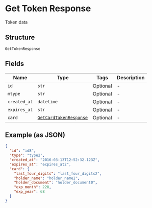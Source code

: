 
# Get Token Response

Token data

## Structure

`GetTokenResponse`

## Fields

| Name | Type | Tags | Description |
|  --- | --- | --- | --- |
| `id` | `str` | Optional | - |
| `mtype` | `str` | Optional | - |
| `created_at` | `datetime` | Optional | - |
| `expires_at` | `str` | Optional | - |
| `card` | [`GetCardTokenResponse`](../../doc/models/get-card-token-response.md) | Optional | - |

## Example (as JSON)

```json
{
  "id": "id8",
  "type": "type2",
  "created_at": "2016-03-13T12:52:32.123Z",
  "expires_at": "expires_at2",
  "card": {
    "last_four_digits": "last_four_digits2",
    "holder_name": "holder_name2",
    "holder_document": "holder_document0",
    "exp_month": 228,
    "exp_year": 68
  }
}
```

